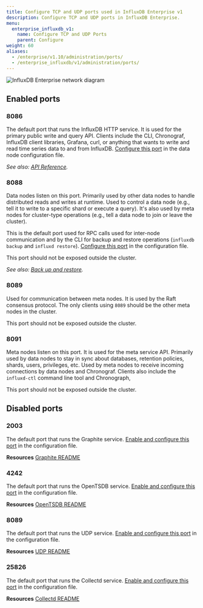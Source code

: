 ```yaml
---
title: Configure TCP and UDP ports used in InfluxDB Enterprise v1
description: Configure TCP and UDP ports in InfluxDB Enterprise.
menu:
  enterprise_influxdb_v1:
    name: Configure TCP and UDP Ports
    parent: Configure
weight: 60
aliases:
  - /enterprise/v1.10/administration/ports/
  - /enterprise_influxdb/v1/administration/ports/
---
```


![InfluxDB Enterprise network diagram](/img/enterprise/1-8-network-diagram.png)

## Enabled ports

### 8086

The default port that runs the InfluxDB HTTP service.
It is used for the primary public write and query API.
Clients include the CLI, Chronograf, InfluxDB client libraries, Grafana, curl, or anything that wants to write and read time series data to and from InfluxDB.
[Configure this port](/enterprise_influxdb/v1/administration/configure/config-data-nodes/#bind-address)
in the data node configuration file.

_See also: [API Reference](/enterprise_influxdb/v1/tools/api/)._

### 8088

Data nodes listen on this port.
Primarily used by other data nodes to handle distributed reads and writes at runtime.
Used to control a data node (e.g., tell it to write to a specific shard or execute a query).
It's also used by meta nodes for cluster-type operations (e.g., tell a data node to join or leave the cluster).

This is the default port used for RPC calls used for inter-node communication and by the CLI for backup and restore operations
(`influxdb backup` and `influxd restore`).
[Configure this port](/enterprise_influxdb/v1/administration/configure/config-data-nodes/#bind-address)
in the configuration file.

This port should not be exposed outside the cluster.

_See also: [Back up and restore](/enterprise_influxdb/v1/administration/backup-and-restore/)._

### 8089

Used for communication between meta nodes.
It is used by the Raft consensus protocol.
The only clients using `8089` should be the other meta nodes in the cluster.

This port should not be exposed outside the cluster.

### 8091

Meta nodes listen on this port.
It is used for the meta service API.
Primarily used by data nodes to stay in sync about databases, retention policies, shards, users, privileges, etc.
Used by meta nodes to receive incoming connections by data nodes and Chronograf.
Clients also include the `influxd-ctl` command line tool and Chronograph,

This port should not be exposed outside the cluster.

## Disabled ports

### 2003

The default port that runs the Graphite service.
[Enable and configure this port](/enterprise_influxdb/v1/administration/config-data-nodes/#bind-address-2003)
in the configuration file.

**Resources** [Graphite README](https://github.com/influxdata/influxdb/tree/1.8/services/graphite/README.md)

### 4242

The default port that runs the OpenTSDB service.
[Enable and configure this port](/enterprise_influxdb/v1/administration/configure/config-data-nodes/#opentsdb-settings)
in the configuration file.

**Resources** [OpenTSDB README](https://github.com/influxdata/influxdb/tree/1.8/services/opentsdb/README.md)

### 8089

The default port that runs the UDP service.
[Enable and configure this port](/enterprise_influxdb/v1/administration/configure/config-data-nodes/#udp-settings)
in the configuration file.

**Resources** [UDP README](https://github.com/influxdata/influxdb/tree/1.8/services/udp/README.md)

### 25826

The default port that runs the Collectd service.
[Enable and configure this port](/enterprise_influxdb/v1/administration/configure/config-data-nodes/#collectd-settings)
in the configuration file.

**Resources** [Collectd README](https://github.com/influxdata/influxdb/tree/1.8/services/collectd/README.md)
